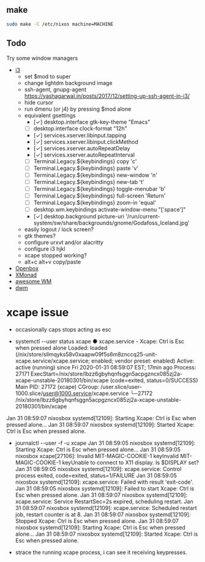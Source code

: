 ## make

``` sh
sudo make -C /etc/nixos machine=MACHINE
```

## Todo
Try some window managers
- [i3](https://i3wm.org)
  - set $mod to super
  - change lightdm background image
  - ssh-agent, gnupg-agent https://yashagarwal.in/posts/2017/12/setting-up-ssh-agent-in-i3/
  - hide cursor
  - run dmenu (or j4) by pressing $mod alone
  - equivalent gsettings
    - [✓] desktop.interface gtk-key-theme "Emacs"
    - [ ] desktop.interface clock-format "12h"
    - [✓] services.xserver.libinput.tapping
    - [✓] services.xserver.libinput.clickMethod
    - [✓] services.xserver.autoRepeatDelay
    - [✓] services.xserver.autoRepeatInterval
    - [ ] Terminal.Legacy.${keybindings} copy '<Ctrl><Alt>c'
    - [ ] Terminal.Legacy.${keybindings} paste '<Ctrl><Alt>v'
    - [ ] Terminal.Legacy.${keybindings} new-window '<Ctrl><Alt>n'
    - [ ] Terminal.Legacy.${keybindings} new-tab '<Ctrl><Alt>t'
    - [ ] Terminal.Legacy.${keybindings} toggle-menubar '<Ctrl><Alt>b'
    - [ ] Terminal.Legacy.${keybindings} full-screen '<Ctrl><Alt>Return'
    - [ ] Terminal.Legacy.${keybindings} zoom-in '<Ctrl>equal'
    - [ ] desktop.wm.keybindings activate-window-menu "['<Alt><Shift>space']"
    - [✓] desktop.background picture-uri '/run/current-system/sw/share/backgrounds/gnome/Godafoss_Iceland.jpg'
  - easily logout / lock screen?
  - gtk themes?
  - configure urxvt and/or alacritty
  - configure i3 hjkl
  - xcape stopped working?
  - alt+c alt+v copy/paste
- [Openbox](http://openbox.org/wiki/Main_Page)
- [XMonad](http://xmonad.org)
- [awesome WM](https://awesomewm.org)
- [dwm](https://dwm.suckless.org)

# xcape issue
- occasionally caps stops acting as esc

- systemctl --user status xcape
  ● xcape.service - Xcape: Ctrl is Esc when pressed alone
     Loaded: loaded (/nix/store/sllmqyks58v0xaapw09f5s6m8znccq25-unit-xcape.service/xcape.service; enabled; vendor preset: enabled)
     Active: active (running) since Fri 2020-01-31 08:59:07 EST; 17min ago
    Process: 27171 ExecStart=/nix/store/lbzz6gbyhqnfsggn5acpgzncx085zj2a-xcape-unstable-20180301/bin/xcape (code=exited, status=0/SUCCESS)
   Main PID: 27172 (xcape)
     CGroup: /user.slice/user-1000.slice/user@1000.service/xcape.service
             └─27172 /nix/store/lbzz6gbyhqnfsggn5acpgzncx085zj2a-xcape-unstable-20180301/bin/xcape

Jan 31 08:59:07 nixosbox systemd[12109]: Starting Xcape: Ctrl is Esc when pressed alone...
Jan 31 08:59:07 nixosbox systemd[12109]: Started Xcape: Ctrl is Esc when pressed alone.

- journalctl --user -f -u xcape
  Jan 31 08:59:05 nixosbox systemd[12109]: Starting Xcape: Ctrl is Esc when pressed alone...
  Jan 31 08:59:05 nixosbox xcape[27106]: Invalid MIT-MAGIC-COOKIE-1 keyInvalid MIT-MAGIC-COOKIE-1 keyUnable to connect to X11 display. Is $DISPLAY set?
  Jan 31 08:59:05 nixosbox systemd[12109]: xcape.service: Control process exited, code=exited, status=1/FAILURE
  Jan 31 08:59:05 nixosbox systemd[12109]: xcape.service: Failed with result 'exit-code'.
  Jan 31 08:59:05 nixosbox systemd[12109]: Failed to start Xcape: Ctrl is Esc when pressed alone.
  Jan 31 08:59:07 nixosbox systemd[12109]: xcape.service: Service RestartSec=2s expired, scheduling restart.
  Jan 31 08:59:07 nixosbox systemd[12109]: xcape.service: Scheduled restart job, restart counter is at 8.
  Jan 31 08:59:07 nixosbox systemd[12109]: Stopped Xcape: Ctrl is Esc when pressed alone.
  Jan 31 08:59:07 nixosbox systemd[12109]: Starting Xcape: Ctrl is Esc when pressed alone...
  Jan 31 08:59:07 nixosbox systemd[12109]: Started Xcape: Ctrl is Esc when pressed alone.

- strace the running xcape process, i can see it receiving keypresses.
